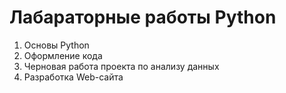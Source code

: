 # Лабараторные работы Python
1) Основы Python
2) Оформление кода
3) Черновая работа проекта по анализу данных
4) Разработка Web-сайта

